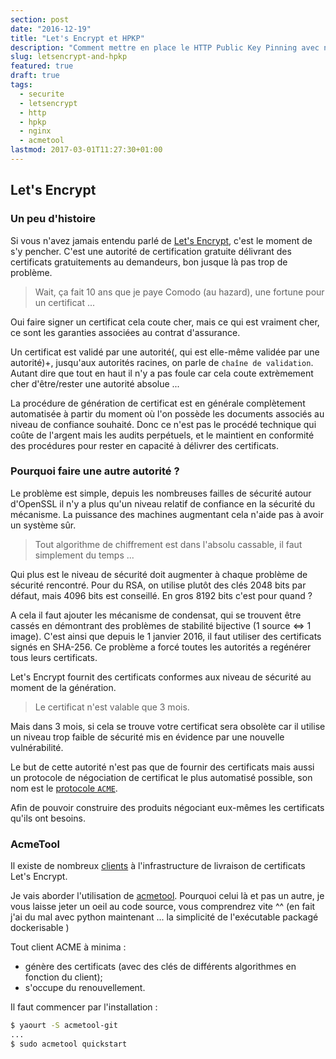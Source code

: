 ```yaml
---
section: post
date: "2016-12-19"
title: "Let's Encrypt et HPKP"
description: "Comment mettre en place le HTTP Public Key Pinning avec nginx et let's encrypt à l'aide d'acmetool"
slug: letsencrypt-and-hpkp
featured: true
draft: true
tags:
  - securite
  - letsencrypt
  - http
  - hpkp
  - nginx
  - acmetool
lastmod: 2017-03-01T11:27:30+01:00
---
```


## Let's Encrypt

### Un peu d'histoire

Si vous n'avez jamais entendu parlé de [Let's Encrypt](https://letsencrypt.org/),
c'est le moment de s'y pencher. C'est une autorité de certification gratuite
délivrant des certificats gratuitements au demandeurs, bon jusque là pas trop
de problème.

> Wait, ça fait 10 ans que je paye Comodo (au hazard), une fortune pour un certificat ...

Oui faire signer un certificat cela coute cher, mais ce qui est vraiment cher,
ce sont les garanties associées au contrat d'assurance.

Un certificat est validé par une autorité(, qui est elle-même validée par une
  autorité)+, jusqu'aux autorités racines, on parle de `chaîne de validation`.
Autant dire que tout en haut il n'y a pas foule car cela coute extrèmement
cher d'être/rester une autorité absolue ...

La procédure de génération de certificat est en générale complètement automatisée
à partir du moment où l'on possède les documents associés au niveau de confiance
souhaité. Donc ce n'est pas le procédé technique qui coûte de l'argent mais
les audits perpétuels, et le maintient en conformité des procédures pour rester
en capacité à délivrer des certificats.

### Pourquoi faire une autre autorité ?

Le problème est simple, depuis les nombreuses failles de sécurité autour d'OpenSSL
il n'y a plus qu'un niveau relatif de confiance en la sécurité du mécanisme.
La puissance des machines augmentant cela n'aide pas à avoir un système sûr.

> Tout algorithme de chiffrement est dans l'absolu cassable, il faut simplement du temps ...

Qui plus est le niveau de sécurité doit augmenter à chaque problème de sécurité
rencontré. Pour du RSA, on utilise plutôt des clés 2048 bits par défaut,
mais 4096 bits est conseillé. En gros 8192 bits c'est pour quand ?

A cela il faut ajouter les mécanisme de condensat, qui se trouvent être cassés
en démontrant des problèmes de stabilité bijective (1 source <=> 1 image). C'est
ainsi que depuis le 1 janvier 2016, il faut utiliser des certificats signés en
SHA-256. Ce problème a forcé toutes les autorités a regénérer tous leurs
certificats.

Let's Encrypt fournit des certificats conformes aux niveau de sécurité au moment
 de la génération.

 > Le certificat n'est valable que 3 mois.

Mais dans 3 mois, si cela se trouve votre certificat sera obsolète car il
utilise un niveau trop faible de sécurité mis en évidence par une nouvelle
vulnérabilité.

Le but de cette autorité n'est pas que de fournir des certificats mais aussi un
protocole de négociation de certificat le plus automatisé possible, son nom est
le [protocole `ACME`](https://letsencrypt.org/how-it-works/).

Afin de pouvoir construire des produits négociant eux-mêmes les certificats
qu'ils ont besoins.

### AcmeTool

Il existe de nombreux [clients](https://letsencrypt.org/docs/client-options/)
à l'infrastructure de livraison de certificats Let's Encrypt.

Je vais aborder l'utilisation de [acmetool](https://github.com/hlandau/acme).
Pourquoi celui là et pas un autre, je vous laisse jeter un oeil au code source,
vous comprendrez vite ^^ (en fait j'ai du mal avec python maintenant ... la
simplicité de l'exécutable packagé dockerisable )

Tout client ACME à minima :

  * génère des certificats (avec des clés de différents algorithmes en fonction du client);
  * s'occupe du renouvellement.

Il faut commencer par l'installation :

```sh
$ yaourt -S acmetool-git
...
$ sudo acmetool quickstart
```
